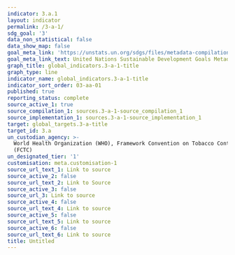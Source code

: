 ```yaml
---
indicator: 3.a.1
layout: indicator
permalink: /3-a-1/
sdg_goal: '3'
data_non_statistical: false
data_show_map: false
goal_meta_link: 'https://unstats.un.org/sdgs/files/metadata-compilation/Metadata-Goal-3.pdf'
goal_meta_link_text: United Nations Sustainable Development Goals Metadata (PDF 866 KB)
graph_title: global_indicators.3-a-1-title
graph_type: line
indicator_name: global_indicators.3-a-1-title
indicator_sort_order: 03-aa-01
published: true
reporting_status: complete
source_active_1: true
source_compilation_1: sources.3-a-1-source_compilation_1
source_implementation_1: sources.3-a-1-source_implementation_1
target: global_targets.3-a-title
target_id: 3.a
un_custodian_agency: >-
  World Health Organization (WHO), Framework Convention on Tobacco Control
  (FCTC)
un_designated_tier: '1'
customisation: meta.customisation-1
source_url_text_1: Link to source
source_active_2: false
source_url_text_2: Link to Source
source_active_3: false
source_url_3: Link to source
source_active_4: false
source_url_text_4: Link to source
source_active_5: false
source_url_text_5: Link to source
source_active_6: false
source_url_text_6: Link to source
title: Untitled
---
```

